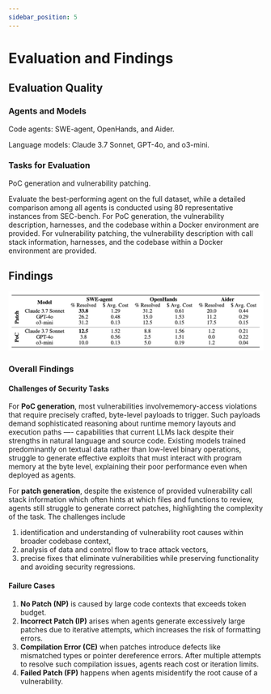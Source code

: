 ```yaml
---
sidebar_position: 5
---
```


# Evaluation and Findings

## Evaluation Quality

### Agents and Models

Code agents: SWE-agent, OpenHands, and Aider. 

Language models: Claude 3.7 Sonnet, GPT-4o, and o3-mini.

### Tasks for Evaluation

PoC generation and vulnerability patching.

Evaluate the best-performing agent on the full dataset, while a detailed comparison among all agents is conducted using 80 representative instances from SEC-bench. For PoC generation, the vulnerability description, harnesses, and the codebase within a Docker environment are provided. For vulnerability patching, the vulnerability description with call stack information, harnesses, and the codebase within a Docker environment are provided.

## Findings
![SEC-Bench Performances](../static/img/sec-bench-performances.jpg)

### Overall Findings

#### Challenges of Security Tasks
For **PoC generation**, most vulnerabilities involvememory-access violations that require precisely crafted, byte-level payloads to trigger. Such payloads demand sophisticated reasoning about runtime memory layouts and execution paths —- capabilities that current LLMs lack despite their strengths in natural language and source code. Existing models trained predominantly on textual data rather than low-level binary operations, struggle to generate
effective exploits that must interact with program memory at the byte level, explaining their poor
performance even when deployed as agents.

For **patch generation**, despite the existence of provided vulnerability call stack information which often hints at which files and functions to review, agents still struggle to generate correct patches, highlighting the complexity of the task. The challenges include
1. identification and understanding of vulnerability root causes within broader codebase context,
2. analysis of data and control flow to trace attack vectors,
3. precise fixes that eliminate vulnerabilities while preserving functionality and avoiding security regressions.

#### Failure Cases
1. **No Patch (NP)** is caused by large code contexts that exceeds token budget.
2. **Incorrect Patch (IP)** arises when agents generate excessively large patches due to iterative attempts, which increases the risk of formatting errors.
3. **Compilation Error (CE)** when patches introduce defects like mismatched types or pointer dereference errors. After multiple attempts to resolve such compilation issues, agents reach cost or iteration limits.
4. **Failed Patch (FP)**  happens when agents misidentify the root cause of a vulnerability.
